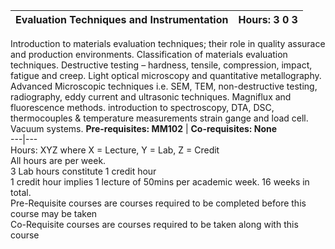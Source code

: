 **Evaluation Techniques and Instrumentation** | **Hours: 3 0 3**  
---|---  
Introduction to materials evaluation techniques; their role in quality assurace and production environments. Classification of materials evaluation techniques. Destructive testing – hardness, tensile, compression, impact, fatigue and creep. Light optical microscopy and quantitative metallography. Advanced Microscopic techniques i.e. SEM, TEM, non-destructive testing, radiography, eddy current and ultrasonic techniques. Magniflux and fluorescence methods. introduction to spectroscopy, DTA, DSC, thermocouples & temperature measurements strain gange and load cell. Vacuum systems.
**Pre-requisites: MM102** | **Co-requisites: None**  
---|---  
Hours: XYZ where X = Lecture, Y = Lab, Z = Credit  
All hours are per week.  
3 Lab hours constitute 1 credit hour  
1 credit hour implies 1 lecture of 50mins per academic week. 16 weeks in total.  
Pre-Requisite courses are courses required to be completed before this course may be taken  
Co-Requisite courses are courses required to be taken along with this course
